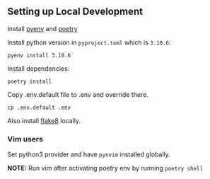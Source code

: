 ## Setting up Local Development

Install [pyenv](https://github.com/pyenv/pyenv) and  [poetry](https://github.com/python-poetry/poetry)

Install python version in `pyproject.toml` which is `3.10.6`:
```
pyenv install 3.10.6
```
Install dependencies:
```
poetry install
```

Copy .env.default file to .env and override there.
```
cp .env.default .env
```

Also install [flake8](https://github.com/PyCQA/flake8) locally.

### Vim users
Set python3 provider and have `pynvim` installed globally.

**NOTE:** Run vim after activating poetry env by running `poetry shell`
